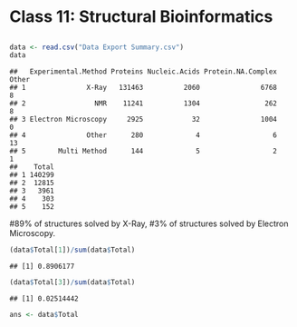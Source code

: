 Class 11: Structural Bioinformatics
================

## 

``` r
data <- read.csv("Data Export Summary.csv")
data
```

    ##   Experimental.Method Proteins Nucleic.Acids Protein.NA.Complex Other
    ## 1               X-Ray   131463          2060               6768     8
    ## 2                 NMR    11241          1304                262     8
    ## 3 Electron Microscopy     2925            32               1004     0
    ## 4               Other      280             4                  6    13
    ## 5        Multi Method      144             5                  2     1
    ##    Total
    ## 1 140299
    ## 2  12815
    ## 3   3961
    ## 4    303
    ## 5    152

\#89% of structures solved by X-Ray, \#3% of structures solved by
Electron Microscopy.

``` r
(data$Total[1])/sum(data$Total)
```

    ## [1] 0.8906177

``` r
(data$Total[3])/sum(data$Total)
```

    ## [1] 0.02514442

``` r
ans <- data$Total
```
